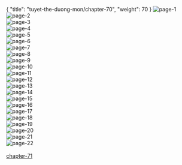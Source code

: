 { "title": "tuyet-the-duong-mon/chapter-70", "weight": 70 }
<img src="tuyet-the-duong-mon_0070_01-a768c997b21cbb42e39242d1ccf28526.webp" alt="page-1" origin="http://storage.fshare.vn/Test-vechai/1461645344-Tuyet-the-Duong-Mon-Dau-La-Dai-Luc-2-Chapter-69-Nguoi-Ta-Khong-Phai-Bao-Boi-Ngoan-ve-chai-02.jpg"><br/>
<img src="tuyet-the-duong-mon_0070_02-d805537ee0649dd3edc7c5f355dd9e52.webp" alt="page-2" origin="http://storage.fshare.vn/Test-vechai/1461645344-Tuyet-the-Duong-Mon-Dau-La-Dai-Luc-2-Chapter-69-Nguoi-Ta-Khong-Phai-Bao-Boi-Ngoan-ve-chai-03.jpg"><br/>
<img src="tuyet-the-duong-mon_0070_03-547953526e772723245e1d587fa9a4c5.webp" alt="page-3" origin="http://storage.fshare.vn/Test-vechai/1461645344-Tuyet-the-Duong-Mon-Dau-La-Dai-Luc-2-Chapter-69-Nguoi-Ta-Khong-Phai-Bao-Boi-Ngoan-ve-chai-04.jpg"><br/>
<img src="tuyet-the-duong-mon_0070_04-7b43371a156cd265120f4431c5087e14.webp" alt="page-4" origin="http://storage.fshare.vn/Test-vechai/1461645344-Tuyet-the-Duong-Mon-Dau-La-Dai-Luc-2-Chapter-69-Nguoi-Ta-Khong-Phai-Bao-Boi-Ngoan-ve-chai-05.jpg"><br/>
<img src="tuyet-the-duong-mon_0070_05-ddb1aea20f1880f33e1702b4f540e727.webp" alt="page-5" origin="http://storage.fshare.vn/Test-vechai/1461645344-Tuyet-the-Duong-Mon-Dau-La-Dai-Luc-2-Chapter-69-Nguoi-Ta-Khong-Phai-Bao-Boi-Ngoan-ve-chai-06.jpg"><br/>
<img src="tuyet-the-duong-mon_0070_06-34cd016f7b826460001beaf89e6647b7.webp" alt="page-6" origin="http://storage.fshare.vn/Test-vechai/1461645344-Tuyet-the-Duong-Mon-Dau-La-Dai-Luc-2-Chapter-69-Nguoi-Ta-Khong-Phai-Bao-Boi-Ngoan-ve-chai-07.jpg"><br/>
<img src="tuyet-the-duong-mon_0070_07-5d56d4c063e7ba513dd0b292bf8f2c56.webp" alt="page-7" origin="http://storage.fshare.vn/Test-vechai/1461645344-Tuyet-the-Duong-Mon-Dau-La-Dai-Luc-2-Chapter-69-Nguoi-Ta-Khong-Phai-Bao-Boi-Ngoan-ve-chai-08.jpg"><br/>
<img src="tuyet-the-duong-mon_0070_08-cf3920b4cef62fc62cb06b13b1f44fa6.webp" alt="page-8" origin="http://storage.fshare.vn/Test-vechai/1461645344-Tuyet-the-Duong-Mon-Dau-La-Dai-Luc-2-Chapter-69-Nguoi-Ta-Khong-Phai-Bao-Boi-Ngoan-ve-chai-09.jpg"><br/>
<img src="tuyet-the-duong-mon_0070_09-afe4a49a9e7f3be7b8040460a67be939.webp" alt="page-9" origin="http://storage.fshare.vn/Test-vechai/1461645344-Tuyet-the-Duong-Mon-Dau-La-Dai-Luc-2-Chapter-69-Nguoi-Ta-Khong-Phai-Bao-Boi-Ngoan-ve-chai-10.jpg"><br/>
<img src="tuyet-the-duong-mon_0070_10-108202bb09bd557636ed882736f68b02.webp" alt="page-10" origin="http://storage.fshare.vn/Test-vechai/1461645344-Tuyet-the-Duong-Mon-Dau-La-Dai-Luc-2-Chapter-69-Nguoi-Ta-Khong-Phai-Bao-Boi-Ngoan-ve-chai-11.jpg"><br/>
<img src="tuyet-the-duong-mon_0070_11-7c128459129b71c3066afeee49e31792.webp" alt="page-11" origin="http://storage.fshare.vn/Test-vechai/1461645344-Tuyet-the-Duong-Mon-Dau-La-Dai-Luc-2-Chapter-69-Nguoi-Ta-Khong-Phai-Bao-Boi-Ngoan-ve-chai-12.jpg"><br/>
<img src="tuyet-the-duong-mon_0070_12-f3eff31aacfa436a629f86bc3d91e739.webp" alt="page-12" origin="http://storage.fshare.vn/Test-vechai/1461645344-Tuyet-the-Duong-Mon-Dau-La-Dai-Luc-2-Chapter-69-Nguoi-Ta-Khong-Phai-Bao-Boi-Ngoan-ve-chai-13.jpg"><br/>
<img src="tuyet-the-duong-mon_0070_13-54f5afcd00f45f8b2cb8338404696a68.webp" alt="page-13" origin="http://storage.fshare.vn/Test-vechai/1461645344-Tuyet-the-Duong-Mon-Dau-La-Dai-Luc-2-Chapter-69-Nguoi-Ta-Khong-Phai-Bao-Boi-Ngoan-ve-chai-14.jpg"><br/>
<img src="tuyet-the-duong-mon_0070_14-e2705a6d7de8aa4c9f87c5d79627e219.webp" alt="page-14" origin="http://storage.fshare.vn/Test-vechai/1461645344-Tuyet-the-Duong-Mon-Dau-La-Dai-Luc-2-Chapter-69-Nguoi-Ta-Khong-Phai-Bao-Boi-Ngoan-ve-chai-15.jpg"><br/>
<img src="tuyet-the-duong-mon_0070_15-64cc5c383bc58bd48975e83c33d04c43.webp" alt="page-15" origin="http://storage.fshare.vn/Test-vechai/1461645344-Tuyet-the-Duong-Mon-Dau-La-Dai-Luc-2-Chapter-69-Nguoi-Ta-Khong-Phai-Bao-Boi-Ngoan-ve-chai-16.jpg"><br/>
<img src="tuyet-the-duong-mon_0070_16-8251803efb44f23f223123e429bea786.webp" alt="page-16" origin="http://storage.fshare.vn/Test-vechai/1461645344-Tuyet-the-Duong-Mon-Dau-La-Dai-Luc-2-Chapter-69-Nguoi-Ta-Khong-Phai-Bao-Boi-Ngoan-ve-chai-17.jpg"><br/>
<img src="tuyet-the-duong-mon_0070_17-4cf519c560fbce2283930e4eeb169578.webp" alt="page-17" origin="http://storage.fshare.vn/Test-vechai/1461645344-Tuyet-the-Duong-Mon-Dau-La-Dai-Luc-2-Chapter-69-Nguoi-Ta-Khong-Phai-Bao-Boi-Ngoan-ve-chai-18.jpg"><br/>
<img src="tuyet-the-duong-mon_0070_18-35f3a911b4dad7f07796d2b23b5b1a17.webp" alt="page-18" origin="http://storage.fshare.vn/Test-vechai/1461645344-Tuyet-the-Duong-Mon-Dau-La-Dai-Luc-2-Chapter-69-Nguoi-Ta-Khong-Phai-Bao-Boi-Ngoan-ve-chai-19.jpg"><br/>
<img src="tuyet-the-duong-mon_0070_19-4f517634f656391603f26dc5ba2f444f.webp" alt="page-19" origin="http://storage.fshare.vn/Test-vechai/1461645344-Tuyet-the-Duong-Mon-Dau-La-Dai-Luc-2-Chapter-69-Nguoi-Ta-Khong-Phai-Bao-Boi-Ngoan-ve-chai-20.jpg"><br/>
<img src="tuyet-the-duong-mon_0070_20-1643fc2e6f8f47c73c5443a2351c0797.webp" alt="page-20" origin="http://storage.fshare.vn/Test-vechai/1461645344-Tuyet-the-Duong-Mon-Dau-La-Dai-Luc-2-Chapter-69-Nguoi-Ta-Khong-Phai-Bao-Boi-Ngoan-ve-chai-21.jpg"><br/>
<img src="tuyet-the-duong-mon_0070_21-8a6aa6d3d9784357e2dff041d34c46b3.webp" alt="page-21" origin="http://storage.fshare.vn/Test-vechai/1461645344-Tuyet-the-Duong-Mon-Dau-La-Dai-Luc-2-Chapter-69-Nguoi-Ta-Khong-Phai-Bao-Boi-Ngoan-ve-chai-22.jpg"><br/>
<img src="tuyet-the-duong-mon_0070_22-4460e394a25c95ec9c63d54a603a9c25.webp" alt="page-22" origin="http://storage.fshare.vn/Test-vechai/1461645344-Tuyet-the-Duong-Mon-Dau-La-Dai-Luc-2-Chapter-69-Nguoi-Ta-Khong-Phai-Bao-Boi-Ngoan-ve-chai-23.jpg"><br/>
<br/><a class="nextchap" href="/tuyet-the-duong-mon/chapter-71">chapter-71</a>
